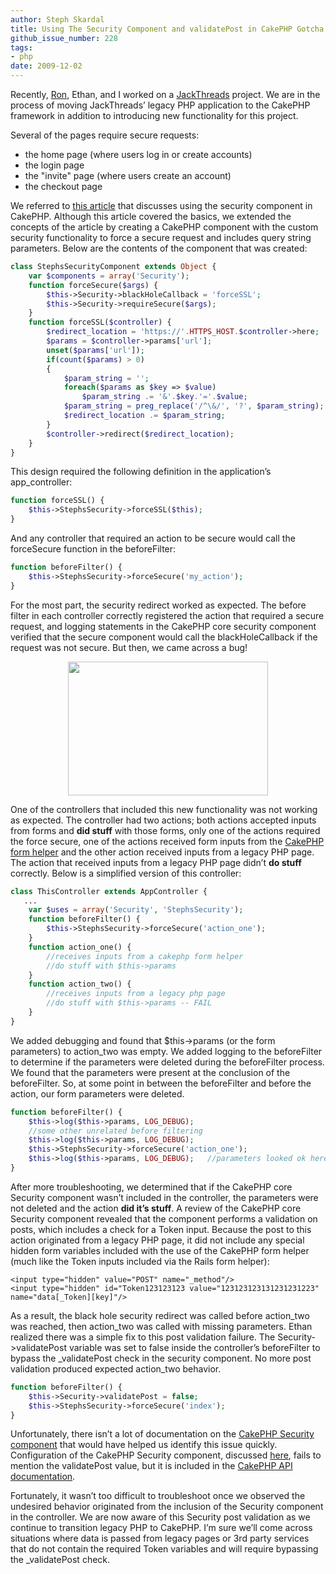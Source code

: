 ```yaml
---
author: Steph Skardal
title: Using The Security Component and validatePost in CakePHP Gotcha
github_issue_number: 228
tags:
- php
date: 2009-12-02
---
```


Recently, [Ron](/team/ron-phipps/), Ethan, and I worked on a [JackThreads](https://www.jackthreads.com/) project. We are in the process of moving JackThreads’ legacy PHP application to the CakePHP framework in addition to introducing new functionality for this project.

Several of the pages require secure requests:

- the home page (where users log in or create accounts)
- the login page
- the "invite" page (where users create an account)
- the checkout page

We referred to [this article](https://web.archive.org/web/20090515232941/techno-geeks.org/2009/03/using-the-security-component-in-cakephp-for-ssl) that discusses using the security component in CakePHP. Although this article covered the basics, we extended the concepts of the article by creating a CakePHP component with the custom security functionality to force a secure request and includes query string parameters. Below are the contents of the component that was created:

```php
class StephsSecurityComponent extends Object {
    var $components = array('Security');
    function forceSecure($args) {
        $this->Security->blackHoleCallback = 'forceSSL';
        $this->Security->requireSecure($args);
    }
    function forceSSL($controller) {
        $redirect_location = 'https://'.HTTPS_HOST.$controller->here;
        $params = $controller->params['url'];
        unset($params['url']);
        if(count($params) > 0)
        {
            $param_string = '';
            foreach($params as $key => $value)
                $param_string .= '&'.$key.'='.$value;
            $param_string = preg_replace('/^\&/', '?', $param_string);
            $redirect_location .= $param_string;
        }
        $controller->redirect($redirect_location);
    }
}
```

This design required the following definition in the application’s app_controller:

```php
function forceSSL() {
    $this->StephsSecurity->forceSSL($this);
}
```

And any controller that required an action to be secure would call the forceSecure function in the beforeFilter:

```php
function beforeFilter() {
    $this->StephsSecurity->forceSecure('my_action');
}
```

For the most part, the security redirect worked as expected. The before filter in each controller correctly registered the action that required a secure request, and logging statements in the CakePHP core security component verified that the secure component would call the blackHoleCallback if the request was not secure. But then, we came across a bug!

<a href="https://www.flickr.com/photos/deadmike/4070259901/in/pool-ccbugs" onblur="try {parent.deselectBloggerImageGracefully();} catch(e) {}"><img alt="" border="0" id="BLOGGER_PHOTO_ID_5410713644068329970" src="/blog/2009/12/using-security-component-and/image-0.jpeg" style="display:block; margin:0px auto 10px; text-align:center;cursor:pointer; cursor:hand;width: 320px; height: 214px;"/></a>

One of the controllers that included this new functionality was not working as expected. The controller had two actions; both actions accepted inputs from forms and **did stuff** with those forms, only one of the actions required the force secure, one of the actions received form inputs from the [CakePHP form helper](https://web.archive.org/web/20091220200812/http://book.cakephp.org/view/182/Form) and the other action received inputs from a legacy PHP page. The action that received inputs from a legacy PHP page didn’t **do stuff** correctly. Below is a simplified version of this controller:

```php
class ThisController extends AppController {
   ...
    var $uses = array('Security', 'StephsSecurity');
    function beforeFilter() {
        $this->StephsSecurity->forceSecure('action_one');
    }
    function action_one() {
        //receives inputs from a cakephp form helper
        //do stuff with $this->params
    }
    function action_two() {
        //receives inputs from a legacy php page
        //do stuff with $this->params -- FAIL
    }
}
```

We added debugging and found that $this->params (or the form parameters) to action_two was empty. We added logging to the beforeFilter to determine if the parameters were deleted during the beforeFilter process. We found that the parameters were present at the conclusion of the beforeFilter. So, at some point in between the beforeFilter and before the action, our form parameters were deleted.

```php
function beforeFilter() {
    $this->log($this->params, LOG_DEBUG);
    //some other unrelated before filtering
    $this->log($this->params, LOG_DEBUG);
    $this->StephsSecurity->forceSecure('action_one');
    $this->log($this->params, LOG_DEBUG);   //parameters looked ok here!
}
```

After more troubleshooting, we determined that if the CakePHP core Security component wasn’t included in the controller, the parameters were not deleted and the action **did it’s stuff**. A review of the CakePHP core Security component revealed that the component performs a validation on posts, which includes a check for a Token input. Because the post to this action originated from a legacy PHP page, it did not include any special hidden form variables included with the use of the CakePHP form helper (much like the Token inputs included via the Rails form helper):

```plain
<input type="hidden" value="POST" name="_method"/>
<input type="hidden" id="Token123123123 value="123123123131231231223" name="data[_Token][key]"/>
```

As a result, the black hole security redirect was called before action_two was reached, then action_two was called with missing parameters. Ethan realized there was a simple fix to this post validation failure. The Security->validatePost variable was set to false inside the controller’s beforeFilter to bypass the _validatePost check in the security component. No more post validation produced expected action_two behavior.

```php
function beforeFilter() {
    $this->Security->validatePost = false;
    $this->StephsSecurity->forceSecure('index');
}
```

Unfortunately, there isn’t a lot of documentation on the [CakePHP Security component](https://web.archive.org/web/20091228191339/http://book.cakephp.org/view/324/The-Security-Component) that would have helped us identify this issue quickly. Configuration of the CakePHP Security component, discussed [here](https://web.archive.org/web/20091220201430/http://book.cakephp.org/view/257/Configuration), fails to mention the validatePost value, but it is included in the [CakePHP API documentation](https://web.archive.org/web/20091103002422/http://api.cakephp.org/file/cake/libs/controller/components/security.php).

Fortunately, it wasn’t too difficult to troubleshoot once we observed the undesired behavior originated from the inclusion of the Security component in the controller. We are now aware of this Security post validation as we continue to transition legacy PHP to CakePHP.  I’m sure we’ll come across situations where data is passed from legacy pages or 3rd party services that do not contain the required Token variables and will require bypassing the _validatePost check.
